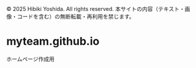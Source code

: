 © 2025 Hibiki Yoshida. All rights reserved.
本サイトの内容（テキスト・画像・コードを含む）の無断転載・再利用を禁じます。

# myteam.github.io
ホームページ作成用

